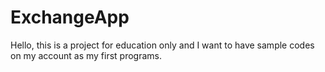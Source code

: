 # ExchangeApp
Hello, this is a project for education only and I want to have sample codes on my account as my first programs.
